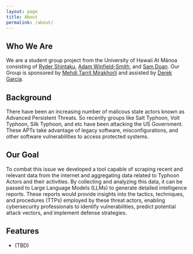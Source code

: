 ```yaml
---
layout: page
title: About
permalink: /about/
---
```

## Who We Are
We are a student group project from the University of Hawaii At Mānoa consisting of [Ryder Shintaku](https://github.com/rydershintaku), [Adam Winfield-Smith](https://www.linkedin.com/in/adamwinsmith/), and [Sam Doan](https://www.linkedin.com/in/doansam/). Our Group is sponsored by [Mehdi Tarrit Mirakhorli](https://www.linkedin.com/in/mehdi-tarrit-mirakhorli/) and assisted by [Derek Garcia](https://www.linkedin.com/in/derek-garcia/). 

## Background

There have been an increasing number of malicous state actors known as Advanced Persistent Threats. So recently groups like Salt Typhoon, Volt Typhoon, Silk Typhoon, and etc have been attacking the US Government. These APTs take advantage of legacy software, misconfigurations, and other software vulnerabilities to access protected systems.
## Our Goal

To combat this issue we developed a tool capable of scraping recent and relevant data from the internet and aggregating data related to Typhoon Actors and their activities. By collecting and analyzing this data, it can be passed to Large Language Models (LLMs) to generate detailed intelligence reports. These reports would provide insights into the tactics, techniques, and procedures (TTPs) employed by these threat actors, enabling cybersecurity professionals to identify vulnerabilities, predict potential attack vectors, and implement defense strategies.
## Features 

- (TBD)
